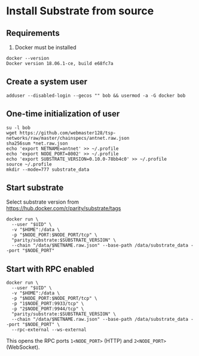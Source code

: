 # Install Substrate from source

## Requirements

1. Docker must be installed

```
docker --version
Docker version 18.06.1-ce, build e68fc7a
```

## Create a system user

```
adduser --disabled-login --gecos "" bob && usermod -a -G docker bob
```

## One-time initialization of user

```
su -l bob
wget https://github.com/webmaster128/tsp-networks/raw/master/chainspecs/antnet.raw.json
sha256sum *net.raw.json
echo 'export NETNAME=antnet' >> ~/.profile
echo 'export NODE_PORT=8002' >> ~/.profile
echo 'export SUBSTRATE_VERSION=0.10.0-78bb4c0' >> ~/.profile
source ~/.profile
mkdir --mode=777 substrate_data
```

## Start substrate

Select substrate version from https://hub.docker.com/r/parity/substrate/tags

```
docker run \
  --user "$UID" \
  -v "$HOME":/data \
  -p "$NODE_PORT:$NODE_PORT/tcp" \
  "parity/substrate:$SUBSTRATE_VERSION" \
  --chain "/data/$NETNAME.raw.json" --base-path /data/substrate_data --port "$NODE_PORT"
```

## Start with RPC enabled

```
docker run \
  --user "$UID" \
  -v "$HOME":/data \
  -p "$NODE_PORT:$NODE_PORT/tcp" \
  -p "1$NODE_PORT:9933/tcp" \
  -p "2$NODE_PORT:9944/tcp" \
  "parity/substrate:$SUBSTRATE_VERSION" \
  --chain "/data/$NETNAME.raw.json" --base-path /data/substrate_data --port "$NODE_PORT" \
  --rpc-external --ws-external
```

This opens the RPC ports `1<NODE_PORT>` (HTTP) and `2<NODE_PORT>` (WebSocket).
